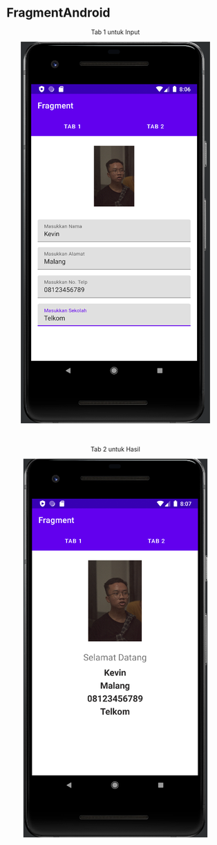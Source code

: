 # FragmentAndroid
<div align="center">
  <p align="center">
    Tab 1 untuk Input    
</p>
<img src="https://github.com/Kevv-thon/FragmentAndroid/blob/master/image/fragment_1.PNG" alt="alternatetext">

</br>
</br>
</br>

<p align="center">
    Tab 2 untuk Hasil    
</p>
  <img src="https://github.com/Kevv-thon/FragmentAndroid/blob/master/image/fragment_2.PNG" alt="alternatetext">
  </div>


